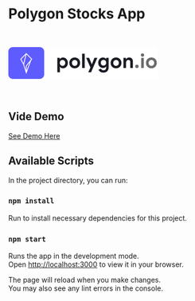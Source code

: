 # Polygon Stocks App

<br>

![Polygon.io](./src/assets/polygon-logo.svg)

<br>

## Vide Demo

[See Demo Here](https://drive.google.com/file/d/1MwPta0Ou_n7OodQLi0T8LxUKFB4NEf6g/view?usp=sharing)

## Available Scripts

In the project directory, you can run:

### `npm install`

Run to install necessary dependencies for this project.

### `npm start`

Runs the app in the development mode.\
Open [http://localhost:3000](http://localhost:3000) to view it in your browser.

The page will reload when you make changes.\
You may also see any lint errors in the console.
